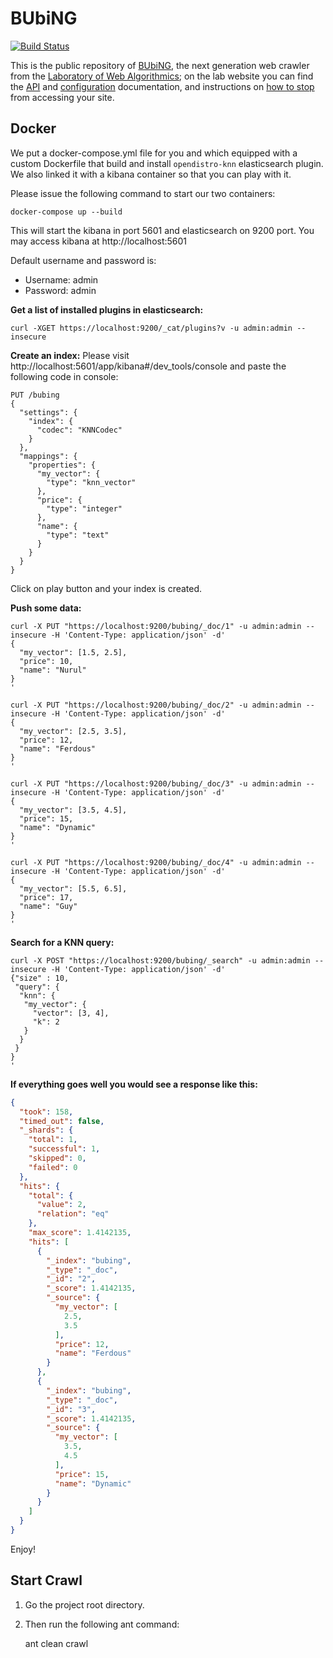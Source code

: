 BUbiNG
======

[![Build Status](https://travis-ci.org/LAW-Unimi/BUbiNG.svg?branch=master)](https://travis-ci.org/LAW-Unimi/BUbiNG)

This is the public repository of [BUbiNG](http://law.di.unimi.it/software.php#bubing), the next generation web crawler from the [Laboratory of Web Algorithmics](http://law.di.unimi.it); on the lab website you can find the  [API](http://law.di.unimi.it/software/bubing-docs/) and [configuration](http://law.di.unimi.it/software/bubing-docs/overview-summary.html#overview.description) documentation, and instructions on [how to stop](http://law.di.unimi.it/BUbiNG.html) from accessing your site.

Docker
------
We put a docker-compose.yml file for you and which equipped with a custom Dockerfile
that build and install `opendistro-knn` elasticsearch plugin. We also linked it with
a kibana container so that you can play with it.

Please issue the following command to start our two containers:

```shell script
docker-compose up --build
```
This will start the kibana in port 5601 and elasticsearch on 9200 port. You may access 
kibana at http://localhost:5601 

Default username and password is:

  - Username: admin
  - Password: admin

**Get a list of installed plugins in elasticsearch:**
```shell script
curl -XGET https://localhost:9200/_cat/plugins?v -u admin:admin --insecure
```

**Create an index:**
Please visit http://localhost:5601/app/kibana#/dev_tools/console and paste the following
code in console:
```
PUT /bubing
{
  "settings": {
    "index": {
      "codec": "KNNCodec"
    }
  },
  "mappings": {
    "properties": {
      "my_vector": {
        "type": "knn_vector"
      },
      "price": {
        "type": "integer"
      },
      "name": {
        "type": "text"
      }
    }
  }
}
```
Click on play button and your index is created.

**Push some data:**
```shell script
curl -X PUT "https://localhost:9200/bubing/_doc/1" -u admin:admin --insecure -H 'Content-Type: application/json' -d'
{
  "my_vector": [1.5, 2.5],
  "price": 10,
  "name": "Nurul"
}
'

curl -X PUT "https://localhost:9200/bubing/_doc/2" -u admin:admin --insecure -H 'Content-Type: application/json' -d'
{
  "my_vector": [2.5, 3.5],
  "price": 12,
  "name": "Ferdous"
}
'

curl -X PUT "https://localhost:9200/bubing/_doc/3" -u admin:admin --insecure -H 'Content-Type: application/json' -d'
{
  "my_vector": [3.5, 4.5],
  "price": 15,
  "name": "Dynamic"
}
'

curl -X PUT "https://localhost:9200/bubing/_doc/4" -u admin:admin --insecure -H 'Content-Type: application/json' -d'
{
  "my_vector": [5.5, 6.5],
  "price": 17,
  "name": "Guy"
}
'
```

**Search for a KNN query:**
```shell script
curl -X POST "https://localhost:9200/bubing/_search" -u admin:admin --insecure -H 'Content-Type: application/json' -d'
{"size" : 10,
 "query": {
  "knn": {
   "my_vector": {
     "vector": [3, 4],
     "k": 2
   }
  }
 }
}
'
```

**If everything goes well you would see a response like this:**
```json
{
  "took": 158,
  "timed_out": false,
  "_shards": {
    "total": 1,
    "successful": 1,
    "skipped": 0,
    "failed": 0
  },
  "hits": {
    "total": {
      "value": 2,
      "relation": "eq"
    },
    "max_score": 1.4142135,
    "hits": [
      {
        "_index": "bubing",
        "_type": "_doc",
        "_id": "2",
        "_score": 1.4142135,
        "_source": {
          "my_vector": [
            2.5,
            3.5
          ],
          "price": 12,
          "name": "Ferdous"
        }
      },
      {
        "_index": "bubing",
        "_type": "_doc",
        "_id": "3",
        "_score": 1.4142135,
        "_source": {
          "my_vector": [
            3.5,
            4.5
          ],
          "price": 15,
          "name": "Dynamic"
        }
      }
    ]
  }
}
```

Enjoy!

Start Crawl
-----------

1. Go the project root directory.

2. Then run the following ant command:

    ant clean crawl